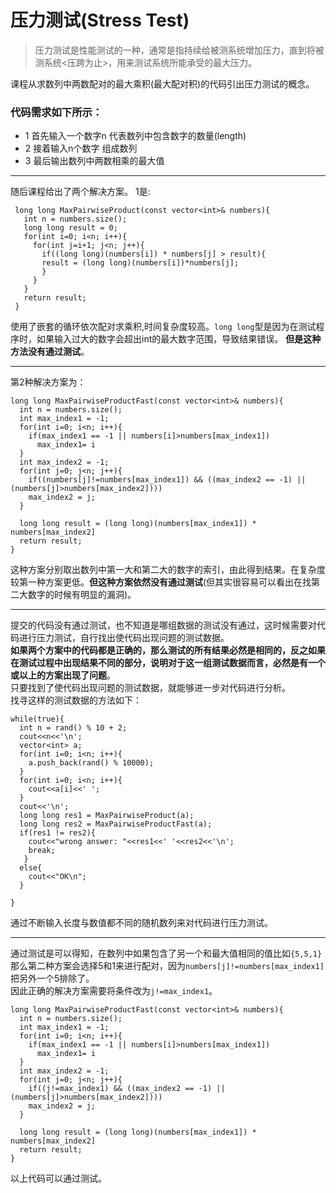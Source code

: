 # 压力测试(Stress Test)

> 压力测试是性能测试的一种，通常是指持续给被测系统增加压力，直到将被测系统<压跨为止>，用来测试系统所能承受的最大压力。

课程从求数列中两数配对的最大乘积(最大配对积)的代码引出压力测试的概念。
### 代码需求如下所示：
* 1 首先输入一个数字n 代表数列中包含数字的数量(length) 
* 2 接着输入n个数字 组成数列 
* 3 最后输出数列中两数相乘的最大值 
---
随后课程给出了两个解决方案。
1是: 
 ```
  long long MaxPairwiseProduct(const vector<int>& numbers){
    int n = numbers.size();
    long long result = 0;
    for(int i=0; i<n; i++){
      for(int j=i+1; j<n; j++){
        if((long long)(numbers[i]) * numbers[j] > result){
        result = (long long)(numbers[i])*numbers[j];
        }
      }
    }
    return result;
  } 
 ``` 
使用了嵌套的循环依次配对求乘积,时间复杂度较高。`long long`型是因为在测试程序时，如果输入过大的数字会超出int的最大数字范围，导致结果错误。  **但是这种方法没有通过测试**。
***
第2种解决方案为：  
```
long long MaxPairwiseProductFast(const vector<int>& numbers){
  int n = numbers.size();
  int max_index1 = -1;
  for(int i=0; i<n; i++){
    if(max_index1 == -1 || numbers[i]>numbers[max_index1])
      max_index1= i
  }
  int max_index2 = -1;
  for(int j=0; j<n; j++){
    if((numbers[j]!=numbers[max_index1]) && ((max_index2 == -1) || (numbers[j]>numbers[max_index2])))
    max_index2 = j;
  }
  
  long long result = (long long)(numbers[max_index1]) * numbers[max_index2]
  return result;
}
```
这种方案分别取出数列中第一大和第二大的数字的索引，由此得到结果。在复杂度较第一种方案更低。**但这种方案依然没有通过测试**(但其实很容易可以看出在找第二大数字的时候有明显的漏洞)。
***
提交的代码没有通过测试，也不知道是哪组数据的测试没有通过，这时候需要对代码进行压力测试，自行找出使代码出现问题的测试数据。  
**如果两个方案中的代码都是正确的，那么测试的所有结果必然是相同的，反之如果在测试过程中出现结果不同的部分，说明对于这一组测试数据而言，必然是有一个或以上的方案出现了问题**。  
只要找到了使代码出现问题的测试数据，就能够进一步对代码进行分析。  
找寻这样的测试数据的方法如下：  
```
while(true){
  int n = rand() % 10 + 2;
  cout<<n<<'\n';
  vector<int> a;
  for(int i=0; i<n; i++){
    a.push_back(rand() % 10000);
  }
  for(int i=0; i<n; i++){
    cout<<a[i]<<' ';
  }
  cout<<'\n';
  long long res1 = MaxPairwiseProduct(a);
  long long res2 = MaxPairwiseProductFast(a);
  if(res1 != res2){
    cout<<"wrong answer: "<<res1<<' '<<res2<<'\n';
    break;
   }
  else{
    cout<<"OK\n";
  }
  
}
```
通过不断输入长度与数值都不同的随机数列来对代码进行压力测试。
***
通过测试是可以得知，在数列中如果包含了另一个和最大值相同的值比如`{5,5,1}`那么第二种方案会选择5和1来进行配对，因为`numbers[j]!=numbers[max_index1]`把另外一个5排除了。  
因此正确的解决方案需要将条件改为`j!=max_index1`。
```
long long MaxPairwiseProductFast(const vector<int>& numbers){
  int n = numbers.size();
  int max_index1 = -1;
  for(int i=0; i<n; i++){
    if(max_index1 == -1 || numbers[i]>numbers[max_index1])
      max_index1= i
  }
  int max_index2 = -1;
  for(int j=0; j<n; j++){
    if((j!=max_index1) && ((max_index2 == -1) || (numbers[j]>numbers[max_index2])))
    max_index2 = j;
  }
  
  long long result = (long long)(numbers[max_index1]) * numbers[max_index2]
  return result;
}
```
以上代码可以通过测试。

